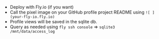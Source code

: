 - Deploy with Fly.io (if you want)
- Call the pixel image on your GitHub profile project README using `![ ](your-fly-io.fly.io)`
- Profile views will be saved in the sqlite db.
- Query as needed using `fly ssh console` => `sqlite3 /mnt/data/access_log`
